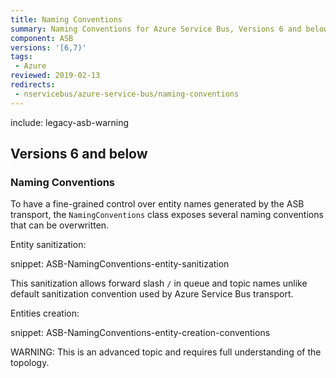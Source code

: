```yaml
---
title: Naming Conventions
summary: Naming Conventions for Azure Service Bus, Versions 6 and below.
component: ASB
versions: '[6,7)'
tags:
 - Azure
reviewed: 2019-02-13
redirects:
 - nservicebus/azure-service-bus/naming-conventions
---
```


include: legacy-asb-warning


## Versions 6 and below


### Naming Conventions

To have a fine-grained control over entity names generated by the ASB transport, the `NamingConventions` class exposes several naming conventions that can be overwritten.

Entity sanitization:

snippet: ASB-NamingConventions-entity-sanitization

This sanitization allows forward slash `/` in queue and topic names unlike default sanitization convention used by Azure Service Bus transport.

Entities creation:

snippet: ASB-NamingConventions-entity-creation-conventions

WARNING: This is an advanced topic and requires full understanding of the topology.
